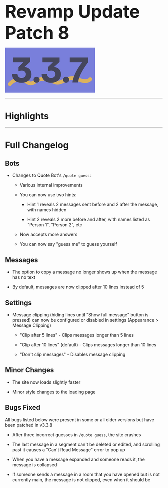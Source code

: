 <h1 style="font-size:4em;margin-bottom:0.25em;">
    Revamp Update Patch 8
</h1>

<img src="/public/v3.3.7.svg" height="10%" alt="v3.3.7">

<hr>

<!-- Released on Wednesday, May 1st, 2024

<hr> -->

<style>
    h1 {
        font-size: 2em;
    }
</style>

# Highlights

<hr>

# Full Changelog

## Bots

- Changes to Quote Bot's `/quote guess`:

  - Various internal improvements

  - You can now use two hints:

    - Hint 1 reveals 2 messages sent before and 2 after the message, with names hidden

    - Hint 2 reveals 2 more before and after, with names listed as "Person 1", "Person 2", etc

  - Now accepts more answers

  - You can now say "guess me" to guess yourself

## Messages

- The option to copy a message no longer shows up when the message has no text

- By default, messages are now clipped after 10 lines instead of 5

## Settings

- Message clipping (hiding lines until "Show full message" button is pressed) can now be configured or disabled in settings (Appearance > Message Clipping)

  - "Clip after 5 lines" - Clips messages longer than 5 lines

  - "Clip after 10 lines" (default) - Clips messages longer than 10 lines

  - "Don't clip messages" - Disables message clipping

## Minor Changes

- The site now loads slightly faster

- Minor style changes to the loading page

## Bugs Fixed

All bugs listed below were present in some or all older versions but have been patched in v3.3.8

- After three incorrect guesses in `/quote guess`, the site crashes

- The last message in a segment can't be deleted or edited, and scrolling past it causes a "Can't Read Message" error to pop up

- When you have a message expanded and someone reads it, the message is collapsed

- If someone sends a message in a room that you have opened but is not currently main, the message is not clipped, even when it should be

<!-- <hr>

Backup Google Chat Revamp Update Patch 7 (v3.3.7), Released 5/1/2024  
<img src="../public/logo.svg" height="10%" alt="Backup Google Chat"> -->
